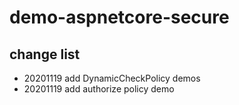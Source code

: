# demo-aspnetcore-secure

## change list

- 20201119 add DynamicCheckPolicy demos
- 20201119 add authorize policy demo